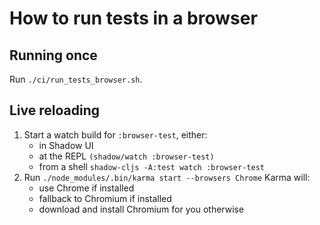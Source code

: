 # How to run tests in a browser

## Running once
Run `./ci/run_tests_browser.sh`.

## Live reloading
1. Start a watch build for `:browser-test`, either:
    - in Shadow UI
    - at the REPL `(shadow/watch :browser-test)`
    - from a shell `shadow-cljs -A:test watch :browser-test`
2. Run `./node_modules/.bin/karma start --browsers Chrome`
   Karma will:
   - use Chrome if installed
   - fallback to Chromium if installed
   - download and install Chromium for you otherwise